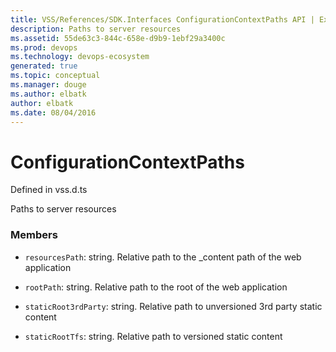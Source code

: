 ```yaml
---
title: VSS/References/SDK.Interfaces ConfigurationContextPaths API | Extensions for Visual Studio Team Services
description: Paths to server resources
ms.assetid: 55de63c3-844c-658e-d9b9-1ebf29a3400c
ms.prod: devops
ms.technology: devops-ecosystem
generated: true
ms.topic: conceptual
ms.manager: douge
ms.author: elbatk
author: elbatk
ms.date: 08/04/2016
---
```


# ConfigurationContextPaths

Defined in vss.d.ts


Paths to server resources 

### Members

* `resourcesPath`: string. Relative path to the _content path of the web application

* `rootPath`: string. Relative path to the root of the web application

* `staticRoot3rdParty`: string. Relative path to unversioned 3rd party static content

* `staticRootTfs`: string. Relative path to versioned static content

